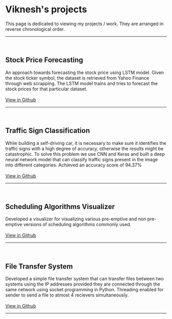 # Viknesh's projects

This page is dedicated to viewing my projects / work. They are arranged in reverse chronological order.

***

<br>

## Stock Price Forecasting
An approach towards forecasting the stock price using LSTM model. Given the stock ticker symbol, the dataset is retrieved from Yahoo Finance through web scrapping. The LSTM model trains and tries to forecast the stock prices for that particular dataset. <br><br>
<a href="https://github.com/Viknesh-Rajaramon/Stock-Price-Forecasting" target="_blank">View in Github</a> <br>


***

<br>

## Traffic Sign Classification
While building a self-driving car, it is necessary to make sure it identifies the traffic signs with a high degree of accuracy, otherwise the results might be catastrophic. To solve this problem we use CNN and Keras and built a deep neural network model that can classify traffic signs present in the image into different categories. Achieved an accuracy score of 94.37% <br> <br> 
<a href="https://github.com/Viknesh-Rajaramon/Traffic-Sign-Classification" target="_blank">View in Github</a> <br>


***

<br>

## Scheduling Algorithms Visualizer
Developed a visualizer for visualizing various pre-emptive and non pre-emptive versions of scheduling algorithms commonly used. <br> <br>
<a href="https://github.com/Viknesh-Rajaramon/Scheduling-Algorithms-Visualiser" target="_blank">View in Github</a> <br>

***

<br>

## File Transfer System
Developed a simple file transfer system that can transfer files between two systems using the IP addresses provided they are connected through the same network using socket programming in Python. Threading enabled for sender to send a file to atmost 4 recievers simultaneously. <br> <br>
<a href="https://github.com/Viknesh-Rajaramon/File-Transfer-System" target="_blank">View in Github</a> <br>

***
